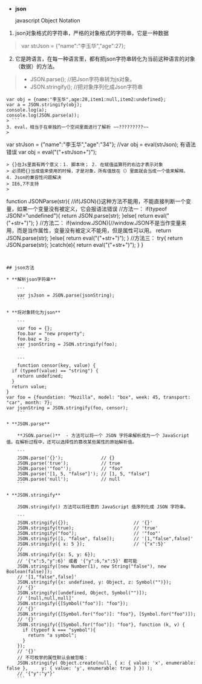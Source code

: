 * **json**

	javascript Object Notation 


1. json对象格式的字符串，严格的对象格式的字符串，它是一种数据
> var strJson = {"name":"李玉华","age":27};
2. 它是跨语言，在每一种语言里，都有把json字符串转化为当前这种语言的对象（数据）的方法。
>* JSON.parse();  //把Json字符串转为js对象。
>* JSON.stringify();  //把对象序列化成Json字符串
>
```
var obj = {name:"李玉华",age:28,item1:null,item2:undefined};
var a = JSON.stringify(obj);
console.log(a);
console.log(JSON.parse(a));
> ```
3. eval，相当于在单独的一个空间里面进行了解析 ~~?????????~~
>
```
var strJson = {"name":"李玉华","age":"34"};
//var obj = eval(strJson); 有语法错误
var obj = eval("("+strJson+")");
```
> {}在Js里面有两个意义：1. 脚本块； 2. 在赋值运算符的右边才表示对象
> 必须把{}当成值来使用的时候，才是对象，所有值放在（）里面就会当成一个值来解释。
4. Json的兼容性问题解决
> IE6,7不支持
>
```
function JSONParse(str){
	//if(JSON){}这种方法不能用，不能直接判断一个变量，如果一个变量没有被定义，它会报语法错误
	//方法一：
	if(typeof JSON!="undefined"){
		return JSON.parse(str);
	}else{
		return eval("("+str+")");
	}
	//方法二：
	if(window.JSON){//window.JSON不是当作变量来用，而是当作属性，变量没有被定义不能用，但是属性可以用。
		return JSON.parse(str);
	}else{
		return eval("("+str+")");
	}
	//方法三：
	try{
		return JSON.parse(str);
	}catch(e){
		return eval("("+str+")");
	}
}
```


## json方法

* **解析json字符串**

	```
	var jsJson = JSON.parse(jsonString);
	```
	
* **将对象转化为json**

	```
	var foo = {};
	foo.bar = "new property";
	foo.baz = 3;
	var jsonString = JSON.stringify(foo);
	```
	
	```
	function censor(key, value) {
  if (typeof(value) == "string") {
    return undefined;
  }
  return value;
}
var foo = {foundation: "Mozilla", model: "box", week: 45, transport: "car", month: 7};
var jsonString = JSON.stringify(foo, censor);
	```

* **JSON.parse**

	**JSON.parse()**  - 方法可以将一个 JSON 字符串解析成为一个 JavaScript 值。在解析过程中，还可以选择性的篡改某些属性的原始解析值。
	
	```
	JSON.parse('{}');              // {}
	JSON.parse('true');            // true
	JSON.parse('"foo"');           // "foo"
	JSON.parse('[1, 5, "false"]'); // [1, 5, "false"]
	JSON.parse('null');            // null
	```

* **JSON.stringify**

	JSON.stringify() 方法可以将任意的 JavaScript 值序列化成 JSON 字符串。
	
	```
	JSON.stringify({});                        // '{}'
	JSON.stringify(true);                      // 'true'
	JSON.stringify("foo");                     // '"foo"'
	JSON.stringify([1, "false", false]);       // '[1,"false",false]'
	JSON.stringify({ x: 5 });                  // '{"x":5}'
	//
	JSON.stringify({x: 5, y: 6});              
	// '{"x":5,"y":6}' 或者 '{"y":6,"x":5}' 都可能
	JSON.stringify([new Number(1), new String("false"), new Boolean(false)]); 
	// '[1,"false",false]'
	JSON.stringify({x: undefined, y: Object, z: Symbol("")}); 
	// '{}'
	JSON.stringify([undefined, Object, Symbol("")]);          
	// '[null,null,null]' 
	JSON.stringify({[Symbol("foo")]: "foo"});                 
	// '{}'
	JSON.stringify({[Symbol.for("foo")]: "foo"}, [Symbol.for("foo")]);
	// '{}'
	JSON.stringify({[Symbol.for("foo")]: "foo"}, function (k, v) {
	  if (typeof k === "symbol"){
	    return "a symbol";
	  }
	});
	// '{}'  
	// 不可枚举的属性默认会被忽略：
	JSON.stringify( Object.create(null, { x: { value: 'x', enumerable: false }, 	y: { value: 'y', enumerable: true } }) );
	// '{"y":"y"}'
	```





